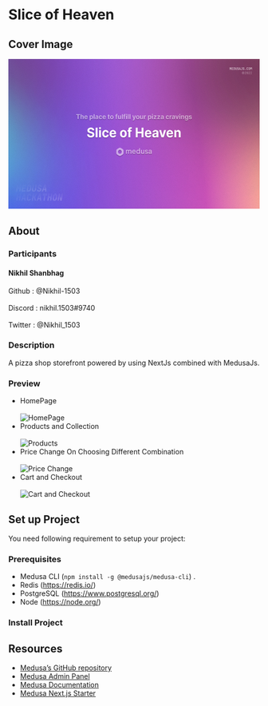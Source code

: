 # Slice of Heaven

## Cover Image

<img src="Cover.png" width="600" height="300">

## About

### Participants

#### Nikhil Shanbhag

Github : @Nikhil-1503 <br></br>
Discord : nikhil.1503#9740 <br></br>
Twitter : @Nikhil_1503

### Description

A pizza shop storefront powered by using NextJs combined with MedusaJs.

### Preview

- HomePage <br/><br/>
![HomePage](https://media.giphy.com/media/FWWvWvaJb4CkAA6kd4/giphy.gif)
- Products and Collection <br/><br/>
![Products](https://media.giphy.com/media/WCFEA2Q9H7FTiHjB2y/giphy.gif)
- Price Change On Choosing Different Combination <br/><br/>
![Price Change](https://media.giphy.com/media/QbqE1yi5ZHHJG0jcPX/giphy.gif)
- Cart and Checkout <br/><br/>
![Cart and Checkout](https://media.giphy.com/media/9gas3pLBGL2rp5yJ2V/giphy.gif)
## Set up Project

You need following requirement to setup your project:

### Prerequisites

- Medusa CLI (```npm install -g @medusajs/medusa-cli```) .
- Redis (https://redis.io/)
- PostgreSQL (https://www.postgresql.org/)
- Node (https://node.org/)

### Install Project


## Resources
- [Medusa’s GitHub repository](https://github.com/medusajs/medusa)
- [Medusa Admin Panel](https://github.com/medusajs/admin)
- [Medusa Documentation](https://docs.medusajs.com/)
- [Medusa Next.js Starter](https://github.com/medusajs/nextjs-starter-medusa)
